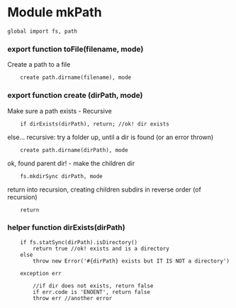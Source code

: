 Module mkPath
=============

    global import fs, path


### export function toFile(filename, mode)
Create a path to a file

        create path.dirname(filename), mode


### export function create (dirPath, mode)
Make sure a path exists - Recursive
        
        if dirExists(dirPath), return; //ok! dir exists

else... recursive:
try a folder up, until a dir is found (or an error thrown)

        create path.dirname(dirPath), mode

ok, found parent dir! - make the children dir

        fs.mkdirSync dirPath, mode

return into recursion, creating children subdirs in reverse order (of recursion)

        return


### helper function dirExists(dirPath)
    
        if fs.statSync(dirPath).isDirectory()
            return true //ok! exists and is a directory
        else 
            throw new Error('#{dirPath} exists but IT IS NOT a directory')
    
        exception err

            //if dir does not exists, return false
            if err.code is 'ENOENT', return false
            throw err //another error

